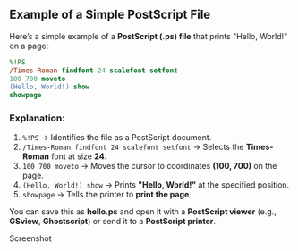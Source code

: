 ## Example of a Simple PostScript File

Here’s a simple example of a **PostScript (.ps) file** that prints "Hello, World!" on a page:  

```postscript
%!PS
/Times-Roman findfont 24 scalefont setfont
100 700 moveto
(Hello, World!) show
showpage
```

### **Explanation:**
1. `%!PS` → Identifies the file as a PostScript document.  
2. `/Times-Roman findfont 24 scalefont setfont` → Selects the **Times-Roman** font at size **24**.  
3. `100 700 moveto` → Moves the cursor to coordinates **(100, 700)** on the page.  
4. `(Hello, World!) show` → Prints **"Hello, World!"** at the specified position.  
5. `showpage` → Tells the printer to **print the page**.  

You can save this as **hello.ps** and open it with a **PostScript viewer** (e.g., **GSview**, **Ghostscript**) or send it to a **PostScript printer**.

Screenshot
